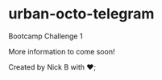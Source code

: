 # urban-octo-telegram
Bootcamp Challenge 1

More information to come soon!

Created by Nick B with ❤️;

